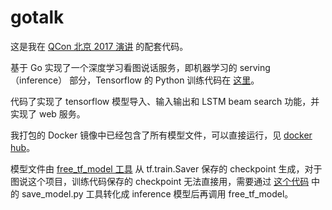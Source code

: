 # gotalk

这是我在 [QCon 北京 2017 演讲](http://2017.qconbeijing.com/presentation/872) 的配套代码。

基于 Go 实现了一个深度学习看图说话服务，即机器学习的 serving（inference） 部分，Tensorflow 的 Python 训练代码在 [这里](https://github.com/tensorflow/models/tree/master/im2txt)。

代码了实现了 tensorflow 模型导入、输入输出和 LSTM beam search 功能，并实现了 web 服务。

我打包的 Docker 镜像中已经包含了所有模型文件，可以直接运行，见 [docker hub](https://hub.docker.com/r/unmerged/gotalk/)。	

模型文件由 [free_tf_model 工具](https://github.com/agilab/freeze_tf_model) 从 tf.train.Saver 保存的 checkpoint 生成，对于图说这个项目，训练代码保存的 checkpoint 无法直接用，需要通过 [这个代码](https://github.com/agilab/im2txt) 中的 save_model.py 工具转化成 inference 模型后再调用 free_tf_model。
